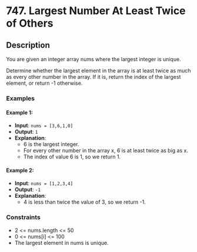 # 747. Largest Number At Least Twice of Others

## Description

You are given an integer array nums where the largest integer is unique.

Determine whether the largest element in the array is at least twice as much as every other number in the array. If it is, return the index of the largest element, or return -1 otherwise.

### Examples

#### Example 1:
- **Input**: `nums = [3,6,1,0]`
- **Output**: `1`
- **Explanation**:
  - 6 is the largest integer.
  - For every other number in the array x, 6 is at least twice as big as x.
  - The index of value 6 is 1, so we return 1.

#### Example 2:
- **Input**: `nums = [1,2,3,4]`
- **Output**: `-1`
- **Explanation**:
  - 4 is less than twice the value of 3, so we return -1.

### Constraints

- 2 <= nums.length <= 50
- 0 <= nums[i] <= 100
- The largest element in nums is unique.
